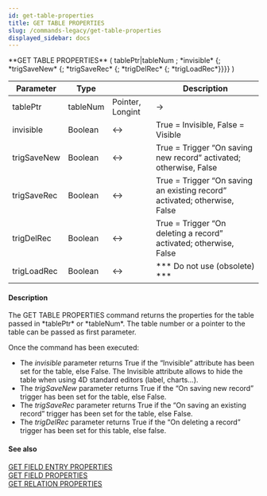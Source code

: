 ```yaml
---
id: get-table-properties
title: GET TABLE PROPERTIES
slug: /commands-legacy/get-table-properties
displayed_sidebar: docs
---
```


<!--REF #_command_.GET TABLE PROPERTIES.Syntax-->**GET TABLE PROPERTIES** ( tablePtr|tableNum ; *invisible* {; *trigSaveNew* {; *trigSaveRec* {; *trigDelRec* {; *trigLoadRec*}}}} )<!-- END REF-->
<!--REF #_command_.GET TABLE PROPERTIES.Params-->
| Parameter | Type |  | Description |
| --- | --- | --- | --- |
| tablePtr|tableNum | Pointer, Longint | &rarr; | Table pointer or Table number |
| invisible | Boolean | <&rarr; | True = Invisible, False = Visible |
| trigSaveNew | Boolean | <&rarr; | True = Trigger “On saving new record” activated; otherwise, False |
| trigSaveRec | Boolean | <&rarr; | True = Trigger “On saving an existing record” activated; otherwise, False |
| trigDelRec | Boolean | <&rarr; | True = Trigger “On deleting a record” activated; otherwise, False |
| trigLoadRec | Boolean | <&rarr; | *** Do not use (obsolete) *** |

<!-- END REF-->

#### Description 

<!--REF #_command_.GET TABLE PROPERTIES.Summary-->The GET TABLE PROPERTIES command returns the properties for the table passed in *tablePtr* or *tableNum*.<!-- END REF--> The table number or a pointer to the table can be passed as first parameter.

Once the command has been executed:

* The *invisible* parameter returns True if the “Invisible” attribute has been set for the table, else False. The Invisible attribute allows to hide the table when using 4D standard editors (label, charts...).
* The *trigSaveNew* parameter returns True if the “On saving new record” trigger has been set for the table, else False.
* The *trigSaveRec* parameter returns True if the “On saving an existing record” trigger has been set for the table, else False.
* The *trigDelRec* parameter returns True if the “On deleting a record” trigger has been set for this table, else false.

#### See also 

[GET FIELD ENTRY PROPERTIES](get-field-entry-properties.md)  
[GET FIELD PROPERTIES](get-field-properties.md)  
[GET RELATION PROPERTIES](get-relation-properties.md)  